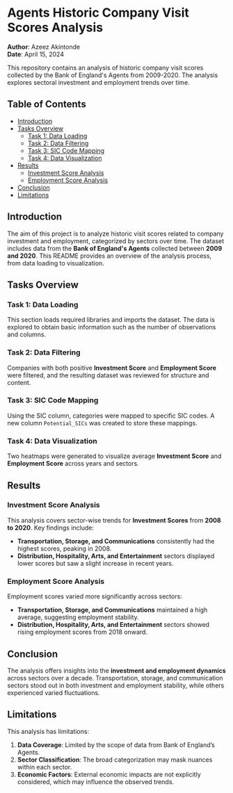 
# Agents Historic Company Visit Scores Analysis

**Author**: Azeez Akintonde  
**Date**: April 15, 2024  

This repository contains an analysis of historic company visit scores collected by the Bank of England's Agents from 2009-2020. The analysis explores sectoral investment and employment trends over time.

## Table of Contents
- [Introduction](#introduction)
- [Tasks Overview](#tasks-overview)
  - [Task 1: Data Loading](#task-1-data-loading)
  - [Task 2: Data Filtering](#task-2-data-filtering)
  - [Task 3: SIC Code Mapping](#task-3-sic-code-mapping)
  - [Task 4: Data Visualization](#task-4-data-visualization)
- [Results](#results)
  - [Investment Score Analysis](#investment-score-analysis)
  - [Employment Score Analysis](#employment-score-analysis)
- [Conclusion](#conclusion)
- [Limitations](#limitations)

## Introduction

The aim of this project is to analyze historic visit scores related to company investment and employment, categorized by sectors over time. The dataset includes data from the **Bank of England's Agents** collected between **2009 and 2020**. This README provides an overview of the analysis process, from data loading to visualization.

## Tasks Overview

### Task 1: Data Loading
This section loads required libraries and imports the dataset. The data is explored to obtain basic information such as the number of observations and columns.

### Task 2: Data Filtering
Companies with both positive **Investment Score** and **Employment Score** were filtered, and the resulting dataset was reviewed for structure and content.

### Task 3: SIC Code Mapping
Using the SIC column, categories were mapped to specific SIC codes. A new column `Potential_SICs` was created to store these mappings.

### Task 4: Data Visualization
Two heatmaps were generated to visualize average **Investment Score** and **Employment Score** across years and sectors.

## Results

### Investment Score Analysis

This analysis covers sector-wise trends for **Investment Scores** from **2008 to 2020**. Key findings include:
- **Transportation, Storage, and Communications** consistently had the highest scores, peaking in 2008.
- **Distribution, Hospitality, Arts, and Entertainment** sectors displayed lower scores but saw a slight increase in recent years.

### Employment Score Analysis

Employment scores varied more significantly across sectors:
- **Transportation, Storage, and Communications** maintained a high average, suggesting employment stability.
- **Distribution, Hospitality, Arts, and Entertainment** sectors showed rising employment scores from 2018 onward.

## Conclusion

The analysis offers insights into the **investment and employment dynamics** across sectors over a decade. Transportation, storage, and communication sectors stood out in both investment and employment stability, while others experienced varied fluctuations.

## Limitations

This analysis has limitations:
1. **Data Coverage**: Limited by the scope of data from Bank of England’s Agents.
2. **Sector Classification**: The broad categorization may mask nuances within each sector.
3. **Economic Factors**: External economic impacts are not explicitly considered, which may influence the observed trends.
